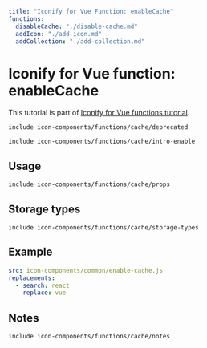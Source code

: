 ```yaml
title: "Iconify for Vue Function: enableCache"
functions:
  disableCache: "./disable-cache.md"
  addIcon: "./add-icon.md"
  addCollection: "./add-collection.md"
```

# Iconify for Vue function: enableCache

This tutorial is part of [Iconify for Vue functions tutorial](./index.md#functions).

`include icon-components/functions/cache/deprecated`

`include icon-components/functions/cache/intro-enable`

## Usage

`include icon-components/functions/cache/props`

## Storage types

`include icon-components/functions/cache/storage-types`

## Example

```yaml
src: icon-components/common/enable-cache.js
replacements:
  - search: react
    replace: vue
```

## Notes

`include icon-components/functions/cache/notes`
